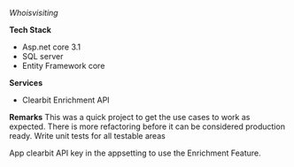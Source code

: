 *Whoisvisiting*

**Tech Stack**
- Asp.net core 3.1
- SQL server 
- Entity Framework core

**Services**
- Clearbit Enrichment API


**Remarks**
This was a quick project to get the use cases to work as expected. There is more refactoring before it can be considered production ready.
Write unit tests for all testable areas

App clearbit API key in the appsetting to use the Enrichment Feature.
